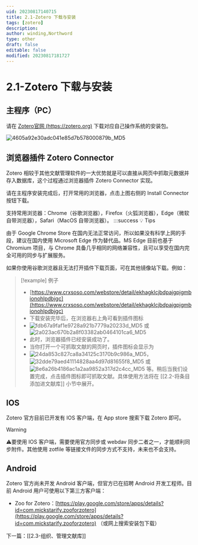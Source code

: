 ```yaml
---
uid: 20230817140715
title: 2.1-Zotero 下载与安装
tags: [zotero]
description: 
author: winding,Northword
type: other
draft: false
editable: false
modified: 20230817181727
---
```


# 2.1-Zotero 下载与安装

## 主程序（PC）

请在 [Zotero官网 (https://zotero.org)](https://zotero.org) 下载对应自己操作系统的安装包。

![4605a92e30adc041e85d7b578000879b_MD5](https://cdn.pkmer.cn/images/202308171526681.png!pkmer)

## 浏览器插件 Zotero Connector

Zotero 相较于其他文献管理软件的一大优势就是可以直接从网页中抓取元数据并存入数据库，这个过程通过浏览器插件 Zotero Connector 实现。

请在主程序安装完成后，打开常用的浏览器，点击上图右侧的 Install Connector 按钮下载。

支持常用浏览器：Chrome（谷歌浏览器），Firefox（火狐浏览器），Edge（微软自带浏览器），Safari（MacOS 自带浏览器）。 :::success 💡 Tips

由于 Google Chrome Store 在国内无法正常访问，所以如果没有科学上网的手段，建议在国内使用 Microsoft Edge 作为替代品。MS Edge 目前也基于 Chromium 项目，与 Chrome 具备几乎相同的网络兼容性，且可以享受在国内完全可用的同步与扩展服务。

如果你使用谷歌浏览器且无法打开插件下载页面，可在其他镜像站下载。例如：

>[!example] 例子
>- [https://www.crxsoso.com/webstore/detail/ekhagklcjbdpajgpjgmbionohlpdbjgc](https://www.crxsoso.com/webstore/detail/ekhagklcjbdpajgpjgmbionohlpdbjgc)
>- 下载安装完毕后，在浏览器右上角可看到插件图标
>- ![fdb67a9faf1e9728a921b7779a20233d_MD5](https://cdn.pkmer.cn/images/202308171526682.png!pkmer) 或 ![2a023ac670b2a8f03382ab0464101ca6_MD5](https://cdn.pkmer.cn/images/202308171526683.png!pkmer)
>- 此时，浏览器插件已经安装成功了。
>- 当你打开一个可抓取文献的网页时，插件图标会显示为
>- ![24da853c827ca8a34125c3170b9c986a_MD5](https://cdn.pkmer.cn/images/202308171526684.png!pkmer)，![32dde79aed41114828aa4d97d81655f8_MD5](https://cdn.pkmer.cn/images/202308171526685.png!pkmer) 或 ![8e6a26b4186ac1a2aa9852a317d2c4cc_MD5](https://cdn.pkmer.cn/images/202308171526686.png!pkmer) 等。稍后当我们设置完成，点击插件图标即可抓取文献。具体使用方法将在 [[2.2-将条目添加进文献库]] 小节中展开。

## IOS

Zotero 官方目前已开发有 IOS 客户端，在 App store 搜索下载 Zotero 即可。

> [!warning]
> ⚠️要使用 IOS 客户端，需要使用官方同步或 webdav 同步二者之一，才能顺利同步附件。其他使用 zotfile 等链接文件的同步方式不支持，未来也不会支持。

## Android

Zotero 官方尚未开发 Android 客户端，但官方已在招聘 Android 开发工程师。目前 Android 用户可使用以下第三方客户端：

* Zoo for Zotero：[https://play.google.com/store/apps/details?id=com.mickstarify.zooforzotero](https://play.google.com/store/apps/details?id=com.mickstarify.zooforzotero) （或网上搜索安装包下载）

下一篇：[[2.3-组织、管理文献库]]